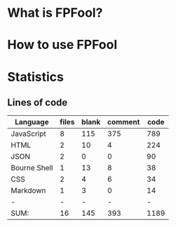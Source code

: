 # What is FPFool?

# How to use FPFool

# Statistics

## Lines of code
|Language                     |files          |blank        |comment           |code|
|-----------------------------|---------------|-------------|------------------|----|
|JavaScript                   |    8          |  115        |    375           | 789|
|HTML                         |    2          |   10        |      4           | 224|
|JSON                         |    2          |    0        |      0           |  90|
|Bourne Shell                 |    1          |   13        |      8           |  38|
|CSS                          |    2          |    4        |      6           |  34|
|Markdown                     |    1          |    3        |      0           |  14|
|-                            |-              |-            |-                 |-   |
|SUM:                         |   16          |  145        |    393           |1189|
